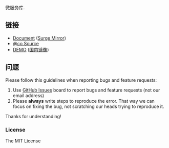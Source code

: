 
微服务库.

## 链接

+ [Document](https://ng-alain.com/components) ([Surge Mirror](https://ng-alain-doc.surge.sh/components))
+ [@co Source](https://github.com/ng-alain/delon)
+ [DEMO](https://ng-alain.surge.sh) ([国内镜像](https://ng-alain.gitee.io/))


## 问题

Please follow this guidelines when reporting bugs and feature requests:

1. Use [GitHub Issues](https://github.com/ng-alain/delon/issues) board to report bugs and feature requests (not our email address)
2. Please **always** write steps to reproduce the error. That way we can focus on fixing the bug, not scratching our heads trying to reproduce it.

Thanks for understanding!


### License

The MIT License


